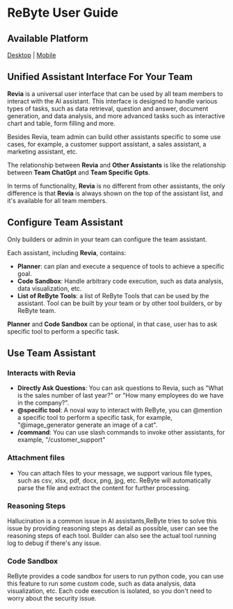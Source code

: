 # ReByte User Guide

## Available Platform

[Desktop](https://rebyte.ai) | [Mobile]("https://apps.apple.com/app/rebyte-your-team-assistant/id6466730972")

## Unified Assistant Interface For Your Team

**Revia** is a universal user interface that can be used by all team members to interact with the AI assistant. This interface is designed to handle various types of tasks, such as data retrieval, question and answer, document generation, and data analysis, and more advanced tasks such as interactive chart and table, form filling and more.

Besides Revia, team admin can build other assistants specific to some use cases, for example, a customer support assistant, a sales assistant, a marketing assistant, etc.

The relationship between **Revia** and **Other Assistants** is like the relationship between **Team ChatGpt** and **Team Specific Gpts**.

In terms of functionality, **Revia** is no different from other assistants, the only difference is that **Revia** is always shown on the top of the assistant list, and it's available for all team members.

## Configure Team Assistant
Only builders or admin in your team can configure the team assistant. 

Each assistant, including **Revia**, contains:
* **Planner**: can plan and execute a sequence of tools to achieve a specific goal.
* **Code Sandbox**: Handle arbitrary code execution, such as data analysis, data visualization, etc. 
* **List of ReByte Tools**: a list of ReByte Tools that can be used by the assistant. Tool can be built by your team or by other tool builders, or by ReByte team.

**Planner** and **Code Sandbox** can be optional, in that case, user has to ask specific tool to perform a specific task.

## Use Team Assistant

### Interacts with Revia

* **Directly Ask Questions**: You can ask questions to Revia, such as "What is the sales number of last year?" or "How many employees do we have in the company?".
* **@specific tool**: A noval way to interact with ReByte, you can @mention a specific tool to perform a specific task, for example, "@image_generator generate an image of a cat".
* **/command**: You can use slash commands to invoke other assistants, for example, "/customer_support"

### Attachment files
* You can attach files to your message, we support various file types, such as csv, xlsx, pdf, docx, png, jpg, etc. ReByte will automatically parse the file and extract the content for further processing.

### Reasoning Steps
Hallucination is a common issue in AI assistants,ReByte tries to solve this issue by providing reasoning steps as detail as possible, user can see the reasoning steps of each tool. Builder can also see the actual tool running log to debug if there's any issue.

### Code Sandbox
ReByte provides a code sandbox for users to run python code, you can use this feature to run some custom code, such as data analysis, data visualization, etc. Each code execution is isolated, so you don't need to worry about the security issue.

